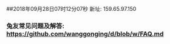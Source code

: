 ##2018年09月28日07时12分07秒 新址: 159.65.97.150
### 兔友常见问题及解答: https://github.com/wanggonging/d/blob/w/FAQ.md
